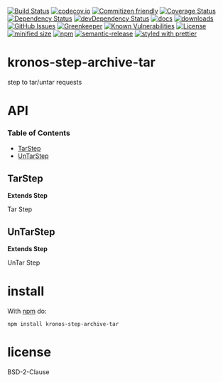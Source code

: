 [![Build Status](https://secure.travis-ci.org/Kronos-Integration/kronos-step-archive-tar.png)](http://travis-ci.org/Kronos-Integration/kronos-step-archive-tar)
[![codecov.io](http://codecov.io/github/Kronos-Integration/kronos-step-archive-tar/coverage.svg?branch=master)](http://codecov.io/github/Kronos-Integration/kronos-step-archive-tar?branch=master)
[![Commitizen friendly](https://img.shields.io/badge/commitizen-friendly-brightgreen.svg)](http://commitizen.github.io/cz-cli/)
[![Coverage Status](https://coveralls.io/repos/Kronos-Integration/kronos-step-archive-tar/badge.svg)](https://coveralls.io/r/Kronos-Integration/kronos-step-archive-tar)
[![Dependency Status](https://david-dm.org/Kronos-Integration/kronos-step-archive-tar.svg)](https://david-dm.org/Kronos-Integration/kronos-step-archive-tar)
[![devDependency Status](https://david-dm.org/Kronos-Integration/kronos-step-archive-tar/dev-status.svg)](https://david-dm.org/Kronos-Integration/kronos-step-archive-tar#info=devDependencies)
[![docs](http://inch-ci.org/github/Kronos-Integration/kronos-step-archive-tar.svg?branch=master)](http://inch-ci.org/github/Kronos-Integration/kronos-step-archive-tar)
[![downloads](http://img.shields.io/npm/dm/kronos-step-archive-tar.svg?style=flat-square)](https://npmjs.org/package/kronos-step-archive-tar)
[![GitHub Issues](https://img.shields.io/github/issues/Kronos-Integration/kronos-step-archive-tar.svg?style=flat-square)](https://github.com/Kronos-Integration/kronos-step-archive-tar/issues)
[![Greenkeeper](https://badges.greenkeeper.io/Kronos-Integration/kronos-step-archive-tar.svg)](https://greenkeeper.io/)
[![Known Vulnerabilities](https://snyk.io/test/github/Kronos-Integration/kronos-step-archive-tar/badge.svg)](https://snyk.io/test/github/Kronos-Integration/kronos-step-archive-tar)
[![License](https://img.shields.io/badge/License-BSD%203--Clause-blue.svg)](https://opensource.org/licenses/BSD-3-Clause)
[![minified size](https://badgen.net/bundlephobia/min/kronos-step-archive-tar)](https://bundlephobia.com/result?p=kronos-step-archive-tar)
[![npm](https://img.shields.io/npm/v/kronos-step-archive-tar.svg)](https://www.npmjs.com/package/kronos-step-archive-tar)
[![semantic-release](https://img.shields.io/badge/%20%20%F0%9F%93%A6%F0%9F%9A%80-semantic--release-e10079.svg)](https://github.com/Kronos-Integration/kronos-step-archive-tar)
[![styled with prettier](https://img.shields.io/badge/styled_with-prettier-ff69b4.svg)](https://github.com/prettier/prettier)

# kronos-step-archive-tar

step to tar/untar requests

# API

<!-- Generated by documentation.js. Update this documentation by updating the source code. -->

### Table of Contents

-   [TarStep](#tarstep)
-   [UnTarStep](#untarstep)

## TarStep

**Extends Step**

Tar Step

## UnTarStep

**Extends Step**

UnTar Step

# install

With [npm](http://npmjs.org) do:

```shell
npm install kronos-step-archive-tar
```

# license

BSD-2-Clause
